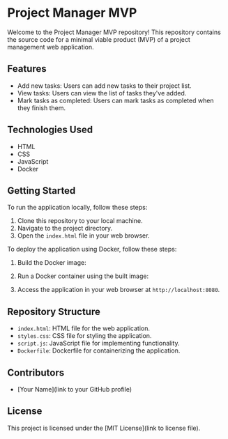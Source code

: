 # Project Manager MVP

Welcome to the Project Manager MVP repository! This repository contains the source code for a minimal viable product (MVP) of a project management web application.

## Features

- Add new tasks: Users can add new tasks to their project list.
- View tasks: Users can view the list of tasks they've added.
- Mark tasks as completed: Users can mark tasks as completed when they finish them.

## Technologies Used

- HTML
- CSS
- JavaScript
- Docker

## Getting Started

To run the application locally, follow these steps:

1. Clone this repository to your local machine.
2. Navigate to the project directory.
3. Open the `index.html` file in your web browser.

To deploy the application using Docker, follow these steps:

1. Build the Docker image:

2. Run a Docker container using the built image:

3. Access the application in your web browser at `http://localhost:8080`.

## Repository Structure

- `index.html`: HTML file for the web application.
- `styles.css`: CSS file for styling the application.
- `script.js`: JavaScript file for implementing functionality.
- `Dockerfile`: Dockerfile for containerizing the application.

## Contributors

- [Your Name](link to your GitHub profile)

## License

This project is licensed under the [MIT License](link to license file).
